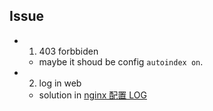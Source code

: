 ## Issue

- 1. 403 forbbiden

  - maybe it shoud be config `autoindex on`.

- 2. log in web

  - solution in [nginx 配置 LOG](#nginx-%E9%85%8D%E7%BD%AE-log)
